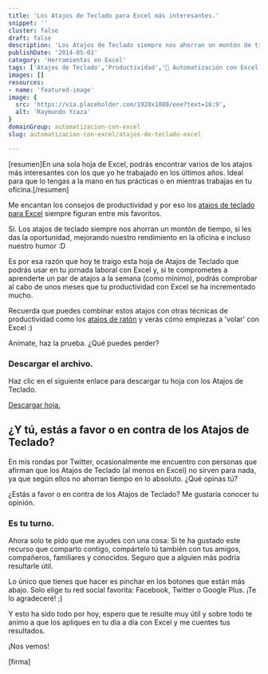 ```yaml
---
title: 'Los Atajos de Teclado para Excel más interesantes.'
snippet: ''
cluster: false
draft: false 
description: 'Los Atajos de Teclado siempre nos ahorran un montón de tiempo, si les das la oportunidad, mejorando nuestro rendimiento en la oficina.'
publishDate: '2014-05-01'
category: 'Herramientas en Excel'
tags: ['Atajos de Teclado','Productividad','🤖 Automatización con Excel']
images: []
resources: 
- name: 'featured-image'
image: {
  src: 'https://via.placeholder.com/1920x1080/eee?text=16:9',
  alt: 'Raymundo Ycaza'
}
domainGroup: automatizacion-con-excel
slug: automatizacion-con-excel/atajos-de-teclado-excel

---
```


\[resumen\]En una sola hoja de Excel, podrás encontrar varios de los atajos más interesantes con los que yo he trabajado en los últimos años. Ideal para que lo tengas a la mano en tus prácticas o en mientras trabajas en tu oficina.\[/resumen\]

Me encantan los consejos de productividad y por eso los [atajos de teclado para Excel](http://raymundoycaza.com/7-atajos-de-raton-que-deberias-conocer/ "7 Atajos de Ratón para Excel que deberías conocer") siempre figuran entre mis favoritos.

Sí. Los atajos de teclado siempre nos ahorran un montón de tiempo, si les das la oportunidad, mejorando nuestro rendimiento en la oficina e incluso nuestro humor :D

Es por esa razón que hoy te traigo esta hoja de Atajos de Teclado que podrás usar en tu jornada laboral con Excel y, si te comprometes a aprenderte un par de atajos a la semana (como mínimo), podrás comprobar al cabo de unos meses que tu productividad con Excel se ha incrementado mucho.

Recuerda que puedes combinar estos atajos con otras técnicas de productividad como los [atajos de ratón](http://raymundoycaza.com/7-atajos-de-raton-que-deberias-conocer/ "7 Atajos de Ratón para Excel que deberías conocer") y verás cómo empiezas a 'volar' con Excel :)

Anímate, haz la prueba. ¿Qué puedes perder?

### Descargar el archivo.

Haz clic en el siguiente enlace para descargar tu hoja con los Atajos de Teclado.

[Descargar hoja.](http://raymundoycaza.com/wp-content/uploads/atajos-de-teclado-excel.xlsx "Descargar hoja")

## ¿Y tú, estás a favor o en contra de los Atajos de Teclado?

En mis rondas por Twitter, ocasionalmente me encuentro con personas que afirman que los Atajos de Teclado (al menos en Excel) no sirven para nada, ya que según ellos no ahorran tiempo en lo absoluto. ¿Qué opinas tú?

¿Estás a favor o en contra de los Atajos de Teclado? Me gustaría conocer tu opinión.

### Es tu turno.

Ahora solo te pido que me ayudes con una cosa: Si te ha gustado este recurso que comparto contigo, compártelo tú también con tus amigos, compañeros, familiares y conocidos. Seguro que a alguien más podría resultarle útil.

Lo único que tienes que hacer es pinchar en los botones que están más abajo. Solo elige tu red social favorita: Facebook, Twitter o Google Plus. ¡Te lo agradeceré! ;)

Y esto ha sido todo por hoy, espero que te resulte muy útil y sobre todo te animo a que los apliques en tu día a día con Excel y me cuentes tus resultados.

¡Nos vemos!

\[firma\]

